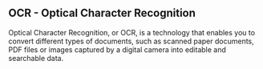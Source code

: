 ## OCR - Optical Character Recognition
Optical Character Recognition, or OCR, is a technology that enables you to convert different types of documents, such as scanned paper documents, PDF files or images captured by a digital camera into editable and searchable data.
